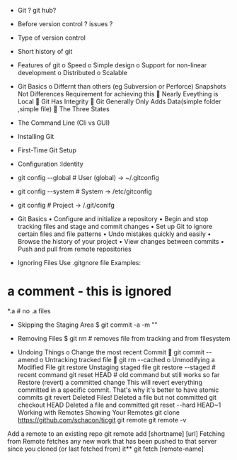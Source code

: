 -	Git ? git hub?
-	Before version control ? issues ?
-	Type of version control
-	Short history of git 
-	Features of git 
o	Speed
o	Simple design
o	Support for non-linear development
o	Distributed
o	Scalable
-	Git Basics
o	Differnt than others (eg Subversion or Perforce) Snapshots Not Differences
Requirement for achieving this 
	Nearly Eveything is Local
	Git Has Integrity
	Git Generally Only Adds Data(simple folder ,simple file)
	The Three States
 

-	The Command Line (Cli vs GUI)
-	Installing Git
-	First-Time Git Setup
-	Configuration :Identity
-	 git config --global # User (global) -> ~/.gitconfig
-	 git config --system # System -> /etc/gitconfig
-	 git config  # Project -> /.git/conifg
-	Git Basics
•	Configure and initialize a repository
•	Begin and stop tracking files and stage and commit changes
•	Set up Git to ignore certain files and file patterns
•	Undo mistakes quickly and easily
•	Browse the history of your project
•	View changes between commits
•	Push and pull from remote repositories
 
-	Ignoring Files
Use .gitgnore file
Examples:
# a comment - this is ignored
*.a # no .a files
- Skipping the Staging Area
$ git commit -a -m "<msg>"

-	Removing Files
$ git rm <filename> # removes file from tracking and from filesystem
-	Undoing Things
o	Change the most recent Commit
	git commit --amend
o	Untracking tracked file
	git rm --cached <filename>
o	Unmodifying a Modified File
 git restore <filename>
                      Unstaging staged file
                          git restore --staged <filenmame> # recent command
                          git reset HEAD <filenmame> # old command but still works so far        
 Restore (revert) a committed change
This will revert everything committed in a specific commit. That's why it's better to have atomic commits
 git revert <commitrefs>
Deleted Files!
Deleted a file but not committed
git checkout HEAD <filename>
Deleted a file and committed
 git reset --hard HEAD~1
Working with Remotes
Showing Your Remotes
                           git clone https://github.com/schacon/ticgit
git remote
 git remote -v

Add a remote to an existing repo
git remote add [shortname] [url]
Fetching from Remote
fetches any new work that has been pushed to
that server since you cloned (or last fetched from) it**
git fetch [remote-name]

            

